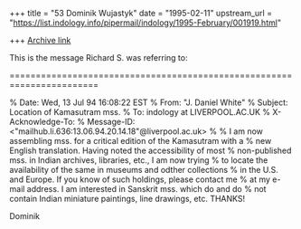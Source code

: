 +++
title = "53 Dominik Wujastyk"
date = "1995-02-11"
upstream_url = "https://list.indology.info/pipermail/indology/1995-February/001919.html"

+++
[Archive link](https://list.indology.info/pipermail/indology/1995-February/001919.html)



This is the message Richard S. was referring to:

=======================================================================

% Date: Wed, 13 Jul 94 16:08:22 EST
% From: "J. Daniel White" <FRS00JDW at UNCCVM.UNCC.EDU>
% Subject: Location of Kamasutram mss.
% To: indology at LIVERPOOL.AC.UK
% X-Acknowledge-To: <FRS00JDW at unccvm.uncc.edu>
% Message-ID: <"mailhub.li.636:13.06.94.20.14.18"@liverpool.ac.uk>
%
% I am now assembling mss. for a critical edition of the Kamasutram with a
% new English translation.  Having noted the accessibility of most
% non-published mss. in Indian archives, libraries, etc., I am now trying
% to locate the availability of the same in museums and odther collections
% in the U.S. and Europe.  If you know of such holdings, please contact me
% at my e-mail address.  I am interested in Sanskrit mss. which do and do
% not contain Indian miniature paintings, line drawings, etc.  THANKS!


Dominik







